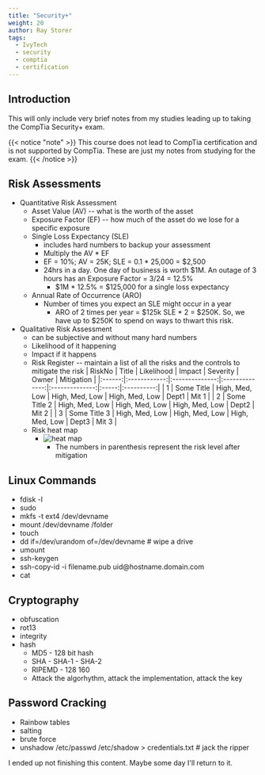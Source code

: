 ```yaml
---
title: "Security+"
weight: 20
author: Ray Storer
tags:
  - IvyTech
  - security
  - comptia
  - certification
---
```


## Introduction

This will only include very brief notes from my studies leading up to taking the CompTia Security+ exam.

{{< notice "note" >}}
This course does not lead to CompTia certification and is not supported by CompTia. These are just my notes from studying for the exam.
{{< /notice >}}

## Risk Assessments

- Quantitative Risk Assessment
  - Asset Value (AV) -- what is the worth of the asset
  - Exposure Factor (EF) -- how much of the asset do we lose for a specific exposure
  - Single Loss Expectancy (SLE)
    - includes hard numbers to backup your assessment
    - Multiply the AV * EF
    - EF = 10%; AV = 25K; SLE = 0.1 * 25,000 = $2,500
    - 24hrs in a day. One day of business is worth $1M. An outage of 3 hours has an Exposure Factor = 3/24 = 12.5%
      - $1M * 12.5% = $125,000 for a single loss expectancy
  - Annual Rate of Occurrence (ARO)
    - Number of times you expect an SLE might occur in a year
      - ARO of 2 times per year = $125k SLE * 2 = $250K. So, we have up to $250K to spend on ways to thwart this risk.
- Qualitative Risk Assessment
  - can be subjective and without many hard numbers
  - Likelihood of it happening
  - Impact if it happens
  - Risk Register -- maintain a list of all the risks and the controls to mitigate the risk
| RiskNo |     Title    |   Likelihood   |     Impact     |    Severity    | Owner | Mitigation |
|:------:|:------------:|:--------------:|:--------------:|:--------------:|:-----:|:----------:|
|      1 | Some Title   | High, Med, Low | High, Med, Low | High, Med, Low | Dept1 | Mit 1      |
|      2 | Some Title 2 | High, Med, Low | High, Med, Low | High, Med, Low | Dept2 | Mit 2      |
|      3 | Some Title 3 | High, Med, Low | High, Med, Low | High, Med, Low | Dept3 | Mit 3      |
  - Risk heat map
    - ![heat map](/images/risk-heat-map.webp)
      - The numbers in parenthesis represent the risk level after mitigation

## Linux Commands

- fdisk -l
- sudo
- mkfs -t ext4 /dev/devname
- mount /dev/devname /folder
- touch
- dd if=/dev/urandom of=/dev/devname # wipe a drive
- umount
- ssh-keygen
- ssh-copy-id -i filename.pub uid\@hostname.domain.com
- cat

## Cryptography

- obfuscation
- rot13
- integrity
- hash
  - MD5 - 128 bit hash
  - SHA - SHA-1 - SHA-2
  - RIPEMD - 128 160
  - Attack the algorhythm, attack the implementation, attack the key

## Password Cracking

- Rainbow tables
- salting
- brute force
- unshadow /etc/passwd /etc/shadow > credentials.txt # jack the ripper

I ended up not finishing this content. Maybe some day I'll return to it.
